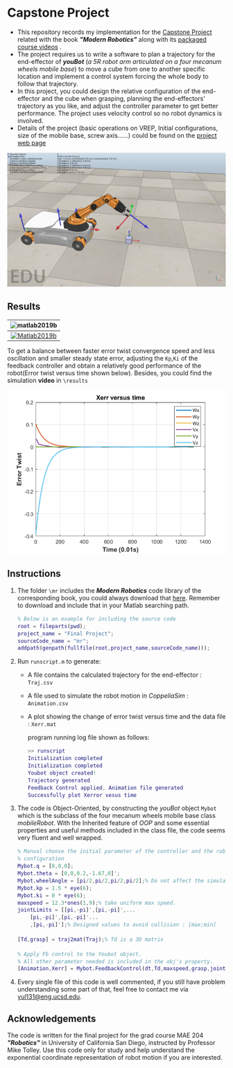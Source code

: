 # Capstone Project

* This repository records my implementation for the [Capstone Project](https://www.youtube.com/watch?v=Q1CekpBW6Js&feature=youtu.be) related with the book ***"Modern Robotics"*** along with its [packaged course videos](https://modernrobotics.northwestern.edu/nu-gm-book-resource/introduction-autoplay/#department) .
* The project requires us to write a software to plan a trajectory for the end-effector of  ***youBot*** (*a 5R robot arm articulated on a four mecanum wheels mobile base*) to move a cube from one to another specific location and implement a  control system forcing the whole body to follow that trajectory. 
* In this project, you could design the relative configuration of the end-effector and the cube when grasping, planning the end-effectors' trajectory as you like, and adjust the controller parameter to get better performance. The project uses velocity control so no robot dynamics is involved.  
* Details of the project (basic operations on VREP, Initial configurations, size of the mobile base, screw axis......) could be found on the [project web page](http://hades.mech.northwestern.edu/index.php/Mobile_Manipulation_Capstone)

![youBot_cube](./results/youBot_cube.png)



## Results

| ![matlab2019b](https://img.shields.io/badge/Implement-on-yellow) |
| :----------------------------------------------------------: |
| [![Matlab2019b](https://img.shields.io/badge/Matlab-2019b-orange)](https://www.mathworks.com/products/matlab.html) |

To get a balance between faster error twist convergence speed and less oscillation and smaller steady state error, adjusting the `Kp`,`Ki` of the feedback controller and obtain a relatively good performance of the robot(Error twist versus time shown below).  Besides, you could find the simulation **video** in `\results`





<img src="./results/best_controller_errorPlot.png" alt="best_controller_errorPlot" style="zoom: 200%;" /> 

## Instructions

1. The folder `\mr` includes the  ***Modern Robotics*** code library of the corresponding book, you could always download that [here](https://github.com/NxRLab/ModernRobotics). Remember to download and include that in your Matlab searching path.

   ``` matlab
   % Below is an example for including the source code 
   root = fileparts(pwd);
   project_name = "Final Project";
   sourceCode_name = "mr";
   addpath(genpath(fullfile(root,project_name,sourceCode_name)));
   ```

   

2. Run `runscript.m`  to generate:

   * A file contains the calculated trajectory for the end-effector : `Traj.csv`

   * A file used to simulate the robot motion in *CoppeliaSim* : `Animation.csv`

   * A plot showing the change of error twist versus time and the data file : `Xerr.mat`

     program running log file shown as follows:

     ~~~ matlab
     >> runscript
     Initialization completed
     Initialization completed
     Youbot object created!
     Trajectory generated
     Feedback Control applied, Animation file generated
     Successfully plot Xerror vesus time
     ~~~

3. The code is Object-Oriented, by constructing the *youBot* object `Mybot` which is the subclass of the four mecanum wheels mobile base class  *mobileRobot*. With the Inherited feature of *OOP* and some essential properties and useful methods included in the class file, the code seems very fluent and well wrapped.

   ``` matlab
   % Manual choose the initial parameter of the controller and the robot
   % configuration
   Mybot.q = [0,0,0];
   Mybot.theta = [0,0,0.2,-1.67,0]';
   Mybot.wheelAngle = [pi/2,pi/2,pi/2,pi/2];% Do not affect the simulation
   Mybot.kp = 1.5 * eye(6);
   Mybot.ki = 0 * eye(6);
   maxspeed = 12.3*ones(1,9);% take uniform max speed.
   jointLimits = [[pi,-pi]',[pi,-pi]',...
       [pi,-pi]',[pi,-pi]'...
       ,[pi,-pi]'];% Designed values to avoid collision : [max;min]
   
   [Td,grasp] = traj2mat(Traj);% Td is a 3D matrix
   
   % Apply Fb control to the Youbot object.
   % All other parameter needed is included in the obj's property.
   [Animation,Xerr] = Mybot.FeedbackControl(dt,Td,maxspeed,grasp,jointLimits);
   
   ```

4. Every single file of this code is well commented, if you still have problem understanding some part of that, feel free to contact me via yul131@eng.ucsd.edu.

## Acknowledgements

The code is written for the final project for the grad course MAE 204 ***"Robotics"***  in University of California San Diego, instructed by Professor Mike Tolley. Use this code only for study and help understand the exponential coordinate representation of robot motion if you are interested.



